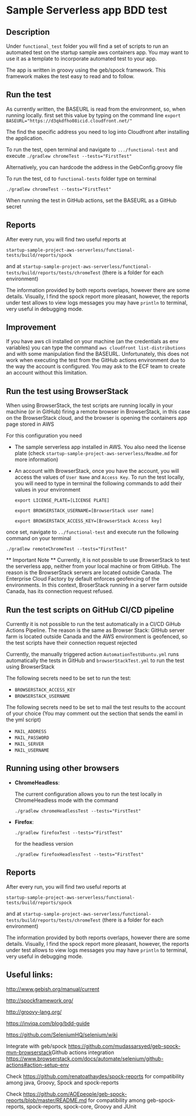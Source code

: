 # Sample Serverless app BDD test
## Description
Under `functional_test` folder you will find a set of scripts to run an automated test on the startup sample aws containers app. You may want to use it as a template to incorporate automated test to your app.

The app is written in groovy using the geb/spock framework. This framework makes the test easy to read and to follow.

## Run the test
As currently written, the BASEURL is read from the environment, so, when running locally.  first set this value by typing on the command line 
`export BASEURL="https://d3qkdfho08icid.cloudfront.net/"`

The find the specific address you need to log into Cloudfront after installing the application. 

To run the test, open terminal and navigate to `.../functional-test` and execute 
`./gradlew chromeTest --tests="FirstTest"`

Alternatively, you can hardcode the address in the GebConfig.groovy file

To run the test, cd to `functional-tests` folder type on terminal

  `./gradlew chromeTest --tests="FirstTest"`



When running the test in GitHub actions, set the BASEURL as a GitHub secret


## Reports
After every run, you will find two useful reports at

`startup-sample-project-aws-serverless/functional-tests/build/reports/spock`

and at 
`startup-sample-project-aws-serverless/functional-tests/build/reports/tests/chromeTest`
(there is a folder for each environment)

The information provided by both reports overlaps, however there are some details. Visually, I find the spock report more pleasant, however, the reports under test allows to view logs messages you may have `println` to terminal, very useful in debugging mode.  

## Improvement
If you have aws cli installed on your machine (an the credentials as env variables) you can type the command
`aws cloudfront list-distributions`
and with some manipulation find the BASEURL. Unfortunately, this does not work when executing the test from the GitHub actions environment due to the way the account is configured. You may ask to the ECF team to create an account without this limitation.


## Run the test using BrowserStack
When using BrowserStack, the test scripts are running locally in your machine (or in GitHub) firing a remote browser in BrowserStack, in this case on the BrowserStack cloud, and the browser is opening the containers app page stored in AWS

For this configuration you need 
- The sample serverless app installed in AWS. You also need the license plate (check `startup-sample-project-aws-serverless/Readme.md` for more information)

- An account with BrowserStack, once you have the account, you will access the values of `User Name` and `Access Key`. To run the test locally, you will need to type in terminal the following commands to add their values in your environment

  `export LICENSE_PLATE=[LICENSE PLATE]`
  
  `export BROWSERSTACK_USERNAME=[BrowserStack user name]`
  
  `export BROWSERSTACK_ACCESS_KEY=[BrowserStack Access key]`

once set, navigate to `../functional-test` and execute run the following command on your terminal

`./gradlew remoteChromeTest --tests="FirstTest"`


** Important Note **
Currently, it is not possible to use BrowserStack to test the serverless app, neither from your local machine or from GitHub. The reason is the BrowserStack servers are located outside Canada. The Enterprise Cloud Factory by default enforces geofencing of the environments. In this context, BroserStack running in a server farm outside Canada, has its connection request refused. 


## Run the test scripts on GitHub CI/CD pipeline
Currently it is not possible to run the test automatically in a CI/CD GiHub Actions Pipeline. The reason is the same as Browser Stack: GitHub server farm is located outside Canada and the AWS environment is geofenced, so the test scripts have their connection request rejected

Currently, the manually triggered action `AutomationTestUbuntu.yml` runs automatically the tests in GitHub and `browserStackTest.yml` to run the test using BrowserStack

The following secrets need to be set to run the test:

- `BROWSERSTACK_ACCESS_KEY`
- `BROWSERSTACK_USERNAME`

The following secrets need to be set to mail the test results to the account of your choice (You may comment out the section that sends the eamil in the yml script)
- `MAIL_ADDRESS`
- `MAIL_PASSWORD`
- `MAIL_SERVER`
- `MAIL_USERNAME`


## Running using other browsers
- **ChromeHeadless**: 

  The current configuration allows you to run the test locally in ChromeHeadless mode with the command

  `./gradlew chromeHeadlessTest --tests="FirstTest"`

- **Firefox**: 

  `./gradlew firefoxTest --tests="FirstTest"`

  for the headless version

  `./gradlew firefoxHeadlessTest --tests="FirstTest"`



## Reports
After every run, you will find two useful reports at

`startup-sample-project-aws-serverless/functional-tests/build/reports/spock`

and at 
`startup-sample-project-aws-serverless/functional-tests/build/reports/tests/chromeTest`
(there is a folder for each environment)

The information provided by both reports overlaps, however there are some details. Visually, I find the spock report more pleasant, however, the reports under test allows to view logs messages you may have `println` to terminal, very useful in debugging mode.  

## Useful links:

<http://www.gebish.org/manual/current>

<http://spockframework.org/>

<http://groovy-lang.org/>

<https://inviqa.com/blog/bdd-guide>

<https://github.com/SeleniumHQ/selenium/wiki>


Integrate with geb/spock
https://github.com/mudassarsyed/geb-spock-mvn-browserstack
​
Github actions integration
https://www.browserstack.com/docs/automate/selenium/github-actions#action-setup-env


Check https://github.com/renatoathaydes/spock-reports for compatibility among java, Groovy, Spock and spock-reports

Check https://github.com/AOEpeople/geb-spock-reports/blob/master/README.md for compatibility among geb-spock-reports,	spock-reports,	spock-core,	Groovy and JUnit
